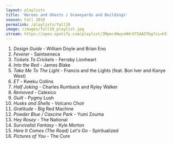 ```yaml
---
layout: playlists
title: 'Heroes and Ghosts / Graveyards and Buildings'
season: Fall 2019
permalink: /playlists/fall19
image: /images/fall19_playlist.jpg
stream: https://open.spotify.com/playlist/3Mpmr4HwysWHr6TSAASTbg?si=k5fLhjAKR2uxuVokAdrLvA
---
```


1. *Design Guide* - William Doyle and Brian Eno
2. *Feverer* - Saintseneca
3. *Tickets To Crickets* - Ferraby Lionheart
4. *Into the Red* - James Blake
5. *Take Me To The Light* - Francis and the Lights (feat. Bon Iver and Kanye West)
6. *ET* - Kweku Collins
7. *Half Joking* - Charles Rumback and Ryley Walker
8. *Removed* - Calexico
9. *Guilt* - Pygmy Lush
10. *Husks and Shells* - Volcano Choir
11. *Gratitude* - Big Red Machine
12. *Powder Blue / Cascine Park* - Yumi Zouma
13. *Hey Rosey* - The National
14. *Survivalist Fantasy* - Kyle Morton
15. *Here It Comes (The Road) Let's Go* - Spiritualized
16. *Pictures of You* - The Cure
